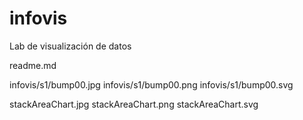 # infovis
Lab de visualización de datos

readme.md

infovis/s1/bump00.jpg
infovis/s1/bump00.png
infovis/s1/bump00.svg

stackAreaChart.jpg
stackAreaChart.png
stackAreaChart.svg
